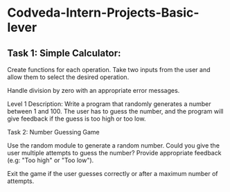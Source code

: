 # Codveda-Intern-Projects-Basic-lever


<h2>Task 1: Simple Calculator:</h2>

  Create functions for each operation.
  Take two inputs from the user and allow them to select
  the desired operation.
  
  Handle division by zero with an appropriate error
  messages.



Level 1
    Description: Write a program that randomly generates
    a number between 1 and 100. The user has to guess
    the number, and the program will give feedback if the
    guess is too high or too low.

Task 2: Number Guessing Game

  Use the random module to generate a random number.
  Could you give the user multiple attempts to guess the number?
  Provide appropriate feedback (e.g: "Too high" or "Too low").

  
  Exit the game if the user guesses correctly or after a
  maximum number of attempts.
